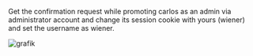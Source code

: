 Get the confirmation request while promoting carlos as an admin via administrator account and change its session cookie with yours (wiener) and set the username as wiener.  

![grafik](https://user-images.githubusercontent.com/62068604/233858572-424a6acd-57fc-4b22-9009-5fdc181a44e7.png)
